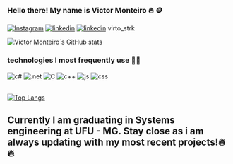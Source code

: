 ### Hello there! My name is Victor Monteiro 🔥 🪙

[![Instagram](https://img.shields.io/badge/Instagram-E4405F?style=for-the-badge&logo=instagram&logoColor=white)](https://www.instagram.com/victorhugomonteiro77/)
[![linkedin](https://img.shields.io/badge/LinkedIn-0077B5?style=for-the-badge&logo=linkedin&logoColor=white)](https://www.linkedin.com/in/victor-hugo-monteiro-227911272/)
[![linkedin](https://img.shields.io/badge/Discord-7289DA?style=for-the-badge&logo=discord&logoColor=white)](https://discord.com/channels/@me) virto_strk

![Victor Monteiro´s GitHub stats](https://github-readme-stats.vercel.app/api?username=VictorM0nteiro&show_icons=true&theme=tokyonight)

### technologies I most frequently use 👨‍💻

<div style="display: inline_block">
  <img align="center" alt="c#" src="https://img.shields.io/badge/C%23-239120?style=for-the-badge&logo=c-sharp&logoColor=white" />
  <img align="center" alt=".net" src="https://img.shields.io/badge/.NET-5C2D91?style=for-the-badge&logo=.net&logoColor=white" />
  <img align="center" alt="C" src="https://img.shields.io/badge/C-00599C?style=for-the-badge&logo=c&logoColor=white" />
  <img align="center" alt="c++" src="https://img.shields.io/badge/C%2B%2B-00599C?style=for-the-badge&logo=c%2B%2B&logoColor=white" />
  <img align="center" alt="js" src="https://img.shields.io/badge/JavaScript-F7DF1E?style=for-the-badge&logo=javascript&logoColor=black" />
  <img align="center" alt="css" src="https://img.shields.io/badge/CSS3-1572B6?style=for-the-badge&logo=css3&logoColor=white" />
</div><br/>

[![Top Langs](https://github-readme-stats.vercel.app/api/top-langs/?username=VictorM0nteiro&layout=donut)](https://github.com/VictorM0nteiro/github-readme-stats)

## Currently I am graduating in Systems engineering at UFU - MG. Stay close as i am always updating with my most recent projects!🔥🔥
